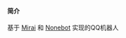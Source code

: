 #### 简介

基于 [Mirai](https://github.com/mamoe/mirai) 和 [Nonebot](https://github.com/nonebot/nonebot2) 实现的QQ机器人
